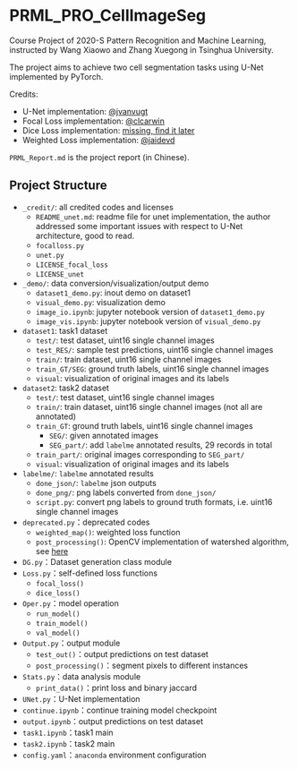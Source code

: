 # PRML_PRO_CellImageSeg

Course Project of 2020-S Pattern Recognition and Machine Learning, instructed by Wang Xiaowo and Zhang Xuegong in Tsinghua University.

The project aims to achieve two cell segmentation tasks using U-Net implemented by PyTorch. 

Credits:
* U-Net implementation: [@jvanvugt](https://github.com/jvanvugt/pytorch-unet)
* Focal Loss implementation: [@clcarwin](https://github.com/clcarwin/focal_loss_pytorch)
* Dice Loss implementation: [missing, find it later]()
* Weighted Loss implementation: [@jaidevd](https://jaidevd.github.io/posts/weighted-loss-functions-for-instance-segmentation/)

`PRML_Report.md` is the project report (in Chinese).

## Project Structure
* `_credit/`: all credited codes and licenses
  * `README_unet.md`: readme file for unet implementation, the author addressed some important issues with respect to U-Net architecture, good to read.
  * `focalloss.py`
  * `unet.py`
  * `LICENSE_focal_loss`
  * `LICENSE_unet`
* `_demo/`: data conversion/visualization/output demo
  * `dataset1_demo.py`: inout demo on dataset1
  * `visual_demo.py`: visualization demo
  * `image_io.ipynb`: jupyter notebook version of `dataset1_demo.py`
  * `image_vis.ipynb`: jupyter notebook version of `visual_demo.py`
* `dataset1`: task1 dataset
  * `test/`: test dataset, uint16 single channel images
  * `test_RES/`: sample test predictions, uint16 single channel images
  * `train/`: train dataset, uint16 single channel images
  * `train_GT/SEG`: ground truth labels, uint16 single channel images
  * `visual`: visualization of original images and its labels
* `dataset2`: task2 dataset
  * `test/`: test dataset, uint16 single channel images
  * `train/`: train dataset, uint16 single channel images (not all are annotated)
  * `train_GT`: ground truth labels, uint16 single channel images
    * `SEG/`: given annotated images
    * `SEG_part/`: add `labelme` annotated results, 29 records in total
  * `train_part/`: original images corresponding to `SEG_part/`
  * `visual`: visualization of original images and its labels
* `labelme/`: `labelme` annotated results
  * `done_json/`: `labelme` json outputs
  * `done_png/`: png labels converted from `done_json/`
  * `script.py`: convert png labels to ground truth formats, i.e. uint16 single channel images
* `deprecated.py`：deprecated codes
	* `weighted_map()`: weighted loss function
	* `post_processing()`: OpenCV implementation of watershed algorithm, see [here](https://docs.opencv.org/master/d3/db4/tutorial_py_watershed.html)
* `DG.py`：Dataset generation class module
* `Loss.py`：self-defined loss functions
	* `focal_loss()`
	* `dice_loss()`
* `Oper.py`：model operation
	* `run_model()`
	* `train_model()`
	* `val_model()`
* `Output.py`：output module
	* `test_out()`：output predictions on test dataset
	* `post_processing()`：segment pixels to different instances
* `Stats.py`：data analysis module
	* `print_data()`：print loss and binary jaccard
* `UNet.py`：U-Net implementation
* `continue.ipynb`：continue training model checkpoint
* `output.ipynb`：output predictions on test dataset
* `task1.ipynb`：task1 main
* `task2.ipynb`：task2 main
* `config.yaml`：`anaconda` environment configuration
